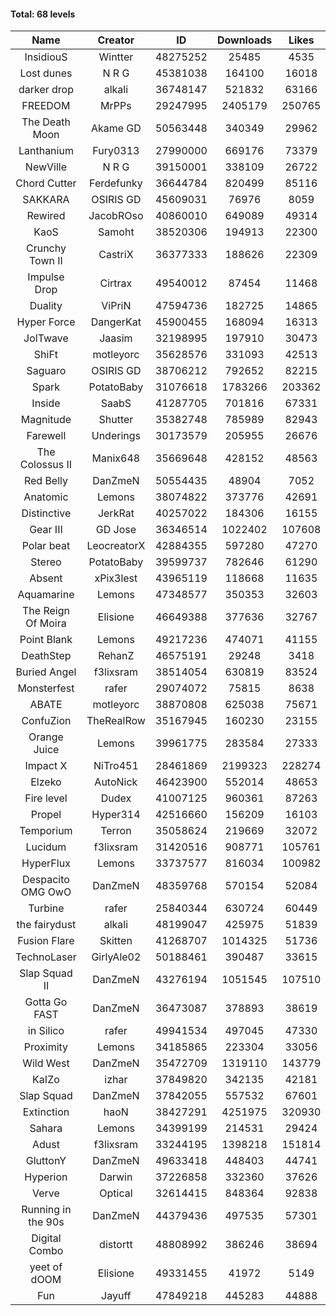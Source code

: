 #### Total: 68 levels

| Name | Creator | ID | Downloads | Likes |
|:---:|:---:|:---:|:---:|:---:|
| InsidiouS | Wintter | 48275252 | 25485 | 4535
| Lost dunes | N R G | 45381038 | 164100 | 16018
| darker drop | alkali | 36748147 | 521832 | 63166
| FREEDOM | MrPPs | 29247995 | 2405179 | 250765
| The Death Moon | Akame GD | 50563448 | 340349 | 29962
| Lanthanium | Fury0313 | 27990000 | 669176 | 73379
| NewVille | N R G | 39150001 | 338109 | 26722
| Chord Cutter | Ferdefunky | 36644784 | 820499 | 85116
| SAKKARA | OSIRIS GD | 45609031 | 76976 | 8059
| Rewired | JacobROso | 40860010 | 649089 | 49314
| KaoS | Samoht | 38520306 | 194913 | 22300
| Crunchy Town II | CastriX | 36377333 | 188626 | 22309
| Impulse Drop  | Cirtrax | 49540012 | 87454 | 11468
| Duality | ViPriN | 47594736 | 182725 | 14865
| Hyper Force | DangerKat | 45900455 | 168094 | 16313
| JolTwave | Jaasim | 32198995 | 197910 | 30473
| ShiFt | motleyorc | 35628576 | 331093 | 42513
| Saguaro | OSIRIS GD | 38706212 | 792652 | 82215
| Spark | PotatoBaby | 31076618 | 1783266 | 203362
| Inside | SaabS | 41287705 | 701816 | 67331
| Magnitude | Shutter | 35382748 | 785989 | 82943
| Farewell | Underings | 30173579 | 205955 | 26676
| The Colossus II | Manix648 | 35669648 | 428152 | 48563
| Red Belly | DanZmeN | 50554435 | 48904 | 7052
| Anatomic | Lemons | 38074822 | 373776 | 42691
| Distinctive | JerkRat | 40257022 | 184306 | 16155
| Gear III | GD Jose | 36346514 | 1022402 | 107608
| Polar beat | LeocreatorX | 42884355 | 597280 | 47270
| Stereo | PotatoBaby | 39599737 | 782646 | 61290
| Absent | xPix3lest | 43965119 | 118668 | 11635
| Aquamarine | Lemons | 47348577 | 350353 | 32603
| The Reign Of Moira | Elisione | 46649388 | 377636 | 32767
| Point Blank | Lemons | 49217236 | 474071 | 41155
| DeathStep | RehanZ | 46575191 | 29248 | 3418
| Buried Angel | f3lixsram | 38514054 | 630819 | 83524
| Monsterfest | rafer | 29074072 | 75815 | 8638
| ABATE | motleyorc | 38870808 | 625038 | 75671
| ConfuZion | TheRealRow | 35167945 | 160230 | 23155
| Orange Juice | Lemons | 39961775 | 283584 | 27333
| Impact X | NiTro451 | 28461869 | 2199323 | 228274
| Elzeko | AutoNick | 46423900 | 552014 | 48653
| Fire level | Dudex | 41007125 | 960361 | 87263
| Propel | Hyper314 | 42516660 | 156209 | 16103
| Temporium | Terron | 35058624 | 219669 | 32072
| Lucidum | f3lixsram | 31420516 | 908771 | 105761
| HyperFlux | Lemons | 33737577 | 816034 | 100982
| Despacito OMG OwO | DanZmeN | 48359768 | 570154 | 52084
| Turbine | rafer | 25840344 | 630724 | 60449
| the fairydust | alkali | 48199047 | 425975 | 51839
| Fusion Flare | Skitten | 41268707 | 1014325 | 51736
| TechnoLaser | GirlyAle02 | 50188461 | 390487 | 33615
| Slap Squad II | DanZmeN | 43276194 | 1051545 | 107510
| Gotta Go FAST | DanZmeN | 36473087 | 378893 | 38619
| in Silico | rafer | 49941534 | 497045 | 47330
| Proximity | Lemons | 34185865 | 223304 | 33056
| Wild West | DanZmeN | 35472709 | 1319110 | 143779
| KaIZo | izhar | 37849820 | 342135 | 42181
| Slap Squad | DanZmeN | 37842055 | 557532 | 67601
| Extinction | haoN | 38427291 | 4251975 | 320930
| Sahara | Lemons | 34399199 | 214531 | 29424
| Adust | f3lixsram | 33244195 | 1398218 | 151814
| GluttonY | DanZmeN | 49633418 | 448403 | 44741
| Hyperion | Darwin | 37226858 | 332360 | 37626
| Verve | Optical | 32614415 | 848364 | 92838
| Running in the 90s | DanZmeN | 44379436 | 497535 | 57301
| Digital Combo | distortt | 48808992 | 386246 | 38694
| yeet of dOOM | Elisione | 49331455 | 41972 | 5149
| Fun | Jayuff | 47849218 | 445283 | 44888
